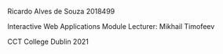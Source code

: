 Ricardo Alves de Souza 2018499

Interactive Web Applications
Module Lecturer: Mikhail Timofeev

CCT College Dublin 2021



